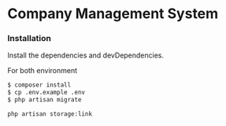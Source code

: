 # Company Management System

### Installation
Install the dependencies and devDependencies.

For both environment
```sh
$ composer install
$ cp .env.example .env 
$ php artisan migrate
```

```shell script
php artisan storage:link
```
